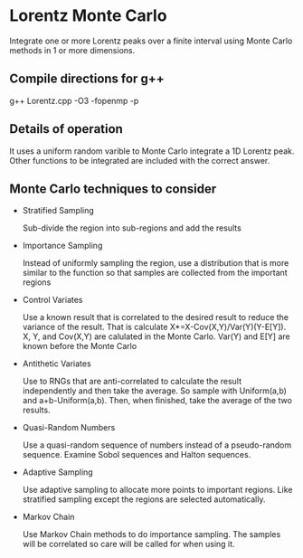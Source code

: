 # Lorentz Monte Carlo

Integrate one or more Lorentz peaks over a finite interval using Monte Carlo methods in 1 or more dimensions.

## Compile directions for g++

g++ Lorentz.cpp -O3 -fopenmp -p

## Details of operation

It uses a uniform random varible to Monte Carlo integrate a 1D Lorentz peak. Other functions to be integrated are included with the correct answer.

## Monte Carlo techniques to consider

* Stratified Sampling

  Sub-divide the region into sub-regions and add the results

* Importance Sampling

  Instead of uniformly sampling the region, use a distribution that is more similar to the function so that samples are collected from the important regions

* Control Variates

  Use a known result that is correlated to the desired result to reduce the variance of the result. That is calculate X*=X-Cov(X,Y)/Var(Y)(Y-E[Y]). X, Y, and Cov(X,Y) are calulated in the Monte Carlo. Var(Y) and E[Y] are known before the Monte Carlo

* Antithetic Variates

  Use to RNGs that are anti-correlated to calculate the result independently and then take the average. So sample with Uniform(a,b) and a+b-Uniform(a,b). Then, when finished, take the average of the two results.

* Quasi-Random Numbers

  Use a quasi-random sequence of numbers instead of a pseudo-random sequence. Examine Sobol sequences and Halton sequences.

* Adaptive Sampling

  Use adaptive sampling to allocate more points to important regions. Like stratified sampling except the regions are selected automatically.

* Markov Chain

  Use Markov Chain methods to do importance sampling. The samples will be correlated so care will be called for when using it.
